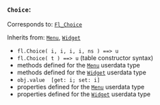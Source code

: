 ### `Choice`:

Corresponds to:
[`Fl_Choice`](http://www.fltk.org/doc-1.3/classFl__Choice.html)

Inherits from:
[`Menu`](Menu),
[`Widget`](Widget)

*   `fl.Choice( i, i, i, i, ns ) ==> u`
*   `fl.Choice( t ) ==> u` (table constructor syntax)
*   methods defined for the [`Menu`](Menu) userdata type
*   methods defined for the [`Widget`](Widget) userdata type
*   `obj.value  [get: i; set: i]`
*   properties defined for the [`Menu`](Menu) userdata type
*   properties defined for the [`Widget`](Widget) userdata type

